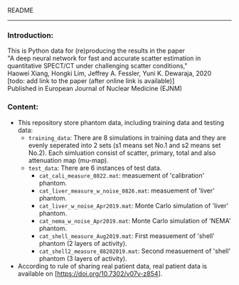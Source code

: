 README

------

### Introduction:

This is Python data for (re)producing the results in the paper  
"A deep neural network for fast and accurate scatter estimation in quantitative SPECT/CT under challenging scatter conditions,"  
Haowei Xiang, Hongki Lim, Jeffrey A. Fessler, Yuni K. Dewaraja, 2020  
[todo: add link to the paper (after online link is available)]  
Published in
European Journal of Nuclear Medicine (EJNM)



### Content:

- This repository store phantom data, including training data and testing data:
  - ```training_data```: There are 8 simulations in training data and they are evenly seperated into 2 sets (s1 means set No.1 and s2 means set No.2). Each simluation consist of scatter, primary, total and also attenuation map (mu-map). 
  - ```test_data```: There are 6 instances of test data. 
    - ```cat_cali_measure_0822.mat```: measuement of 'calibration' phantom.
    - ```cat_liver_measure_w_noise_0826.mat```: measuement of 'liver' phantom.
    - ```cat_liver_w_noise_Apr2019.mat```: Monte Carlo simulation of 'liver' phantom.
    - ```cat_nema_w_noise_Apr2019.mat```: Monte Carlo simulation of 'NEMA' phantom.
    - ```cat_shell_measure_Aug2019.mat```: First measuement of 'shell' phantom (2 layers of activity).
    - ```cat_shell2_measure_08202019.mat```: Second measuement of 'shell' phantom (3 layers of activity).
- According to rule of sharing real patient data, real patient data is available on [<https://doi.org/10.7302/v07v-z854>].

